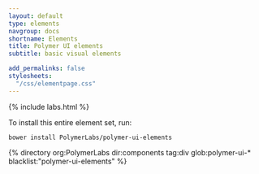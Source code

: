 ```yaml
---
layout: default
type: elements
navgroup: docs
shortname: Elements
title: Polymer UI elements
subtitle: basic visual elements

add_permalinks: false
stylesheets:
  "/css/elementpage.css"
---
```


{% include labs.html %}

To install this entire element set, run:

    bower install PolymerLabs/polymer-ui-elements

<section class="element-list">
{% directory org:PolymerLabs dir:components tag:div glob:polymer-ui-* blacklist:"polymer-ui-elements" %}
</section>
